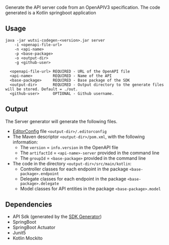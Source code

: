 Generate the API server code from an OpenAPIV3 specification.
The code generated is a Kotlin springboot application

## Usage
```
java -jar wutsi-codegen-<version>.jar server
    -i <openapi-file-url>
    -n <api-name>
    -p <base-package>
    -o <output-dir>
    -g <github-user>

  <openapi-file-url> REQUIRED - URL of the OpenAPI file
  <api-name>         REQUIRED - Name of the API
  <base-package>     REQUIRED - Base package of the SDK
  <output-dir>       REQUIRED - Output directory to the generate files will be stored. Default = ./out.
  <github-user>      OPTIONAL - Github username.
```

## Output
The Server generator will generate the following files.
- [EditorConfig](https://editorconfig.org/) file `<output-dir>/.editorconfig`
- The Maven descriptor `<output-dir>/pom.xml`, with the following information:
  - The `version` = `info.version` in the OpenAPI file
  - The `artifactId` = `<api-name>-server` provided in the command line
  - The `groupId` = `<base-package>` provided in the command line
- The code in the directory `<output-dir>/src/main/kotlin`:
  - Controller classes for each endpoint in the package `<base-package>.endpoint`
  - Delegate classes for each endpoint in the package `<base-package>.delegate`
  - Model classes for API entities in the package `<base-package>.model`

## Dependencies
- API Sdk (generated by the [SDK Generator](SDK.md))
- SpringBoot
- SpringBoot Actuator
- Junit5
- Kotlin Mockito
